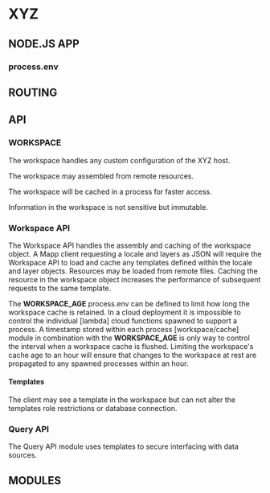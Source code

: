 # XYZ

## NODE.JS APP

### process.env

## ROUTING

## API

### WORKSPACE

The workspace handles any custom configuration of the XYZ host.

The workspace may assembled from remote resources.

The workspace will be cached in a process for faster access.

Information in the workspace is not sensitive but immutable.

### Workspace API

The Workspace API handles the assembly and caching of the workspace object. A Mapp client requesting a locale and layers as JSON will require the Workspace API to load and cache any templates defined within the locale and layer objects. Resources may be loaded from remote files. Caching the resource in the workspace object increases the performance of subsequent requests to the same template.

The **WORKSPACE_AGE** process.env can be defined to limit how long the workspace cache is retained. In a cloud deployment it is impossible to control the individual [lambda] cloud functions spawned to support a process. A timestamp stored within each process [workspace/cache] module in combination with the **WORKSPACE_AGE** is only way to control the interval when a workspace cache is flushed. Limiting the workspace's cache age to an hour will ensure that changes to the workspace at rest are propagated to any spawned processes within an hour.

#### Templates

The client may see a template in the workspace but can not alter the templates role restrictions or database connection.

### Query API

The Query API module uses templates to secure interfacing with data sources.

## MODULES
